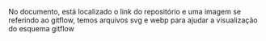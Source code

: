 No documento, está localizado o link do repositório e uma imagem se referindo ao gitflow, temos arquivos svg e webp para ajudar a visualização do esquema gitflow
